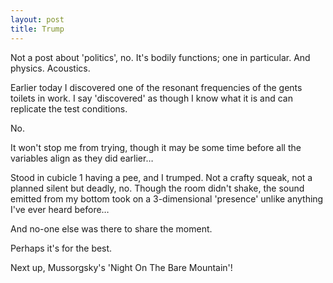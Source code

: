 ```yaml
---
layout: post
title: Trump
---
```


Not a post about 'politics', no.  It's bodily functions; one in particular.  And physics.  Acoustics.

Earlier today I discovered one of the resonant frequencies of the gents toilets in work.  I say 'discovered' as though I know what it is and can replicate the test conditions.

No.

It won't stop me from trying, though it may be some time before all the variables align as they did earlier…

Stood in cubicle 1 having a pee, and I trumped.  Not a crafty squeak, not a planned silent but deadly, no.  Though the room didn't shake, the sound emitted from my bottom took on a 3-dimensional 'presence' unlike anything I've ever heard before…

And no-one else was there to share the moment.

Perhaps it's for the best.

Next up, Mussorgsky's 'Night On The Bare Mountain'!

